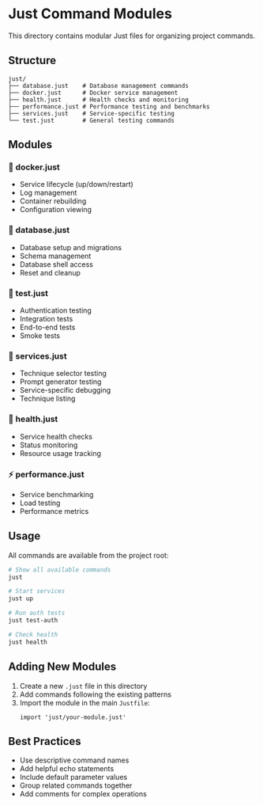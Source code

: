 # Just Command Modules

This directory contains modular Just files for organizing project commands.

## Structure

```
just/
├── database.just    # Database management commands
├── docker.just      # Docker service management
├── health.just      # Health checks and monitoring
├── performance.just # Performance testing and benchmarks
├── services.just    # Service-specific testing
└── test.just        # General testing commands
```

## Modules

### 🐳 docker.just
- Service lifecycle (up/down/restart)
- Log management
- Container rebuilding
- Configuration viewing

### 💾 database.just
- Database setup and migrations
- Schema management
- Database shell access
- Reset and cleanup

### 🧪 test.just
- Authentication testing
- Integration tests
- End-to-end tests
- Smoke tests

### 🔧 services.just
- Technique selector testing
- Prompt generator testing
- Service-specific debugging
- Technique listing

### 🏥 health.just
- Service health checks
- Status monitoring
- Resource usage tracking

### ⚡ performance.just
- Service benchmarking
- Load testing
- Performance metrics

## Usage

All commands are available from the project root:

```bash
# Show all available commands
just

# Start services
just up

# Run auth tests
just test-auth

# Check health
just health
```

## Adding New Modules

1. Create a new `.just` file in this directory
2. Add commands following the existing patterns
3. Import the module in the main `Justfile`:
   ```just
   import 'just/your-module.just'
   ```

## Best Practices

- Use descriptive command names
- Add helpful echo statements
- Include default parameter values
- Group related commands together
- Add comments for complex operations